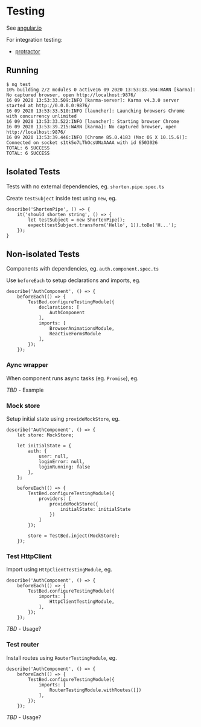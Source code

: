 # Testing

See [angular.io](https://angular.io/guide/testing)

For integration testing:
* [protractor](https://coryrylan.com/blog/introduction-to-e2e-testing-with-the-angular-cli-and-protractor)

## Running

```
$ ng test
10% building 2/2 modules 0 active16 09 2020 13:53:33.504:WARN [karma]: No captured browser, open http://localhost:9876/
16 09 2020 13:53:33.509:INFO [karma-server]: Karma v4.3.0 server started at http://0.0.0.0:9876/
16 09 2020 13:53:33.510:INFO [launcher]: Launching browsers Chrome with concurrency unlimited
16 09 2020 13:53:33.522:INFO [launcher]: Starting browser Chrome
16 09 2020 13:53:39.215:WARN [karma]: No captured browser, open http://localhost:9876/
16 09 2020 13:53:39.446:INFO [Chrome 85.0.4183 (Mac OS X 10.15.6)]: Connected on socket s1tk5o7LThOcsUNaAAAA with id 6503026
TOTAL: 6 SUCCESS
TOTAL: 6 SUCCESS
```

## Isolated Tests

Tests with no external dependencies, eg. `shorten.pipe.spec.ts`

Create `testSubject` inside test using `new`, eg.

```
describe('ShortenPipe', () => {
    it('should shorten string', () => {
        let testSubject = new ShortenPipe();
        expect(testSubject.transform('Hello', 1)).toBe('H...');
    });
}
```

## Non-isolated Tests

Components with dependencies, eg. `auth.component.spec.ts`

Use `beforeEach` to setup declarations and imports, eg.

```
describe('AuthComponent', () => {
    beforeEach(() => {
        TestBed.configureTestingModule({
            declarations: [
                AuthComponent
            ],
            imports: [
                BrowserAnimationsModule,
                ReactiveFormsModule
            ],
        });
    });
```

### Aync wrapper

When component runs async tasks (eg. `Promise`), eg.

*TBD* - Example

### Mock store

Setup initial state using `provideMockStore`, eg.

```
describe('AuthComponent', () => {
    let store: MockStore;

    let initialState = {
        auth: {
            user: null,
            loginError: null,
            loginRunning: false
        },
    };

    beforeEach(() => {
        TestBed.configureTestingModule({
            providers: [
                provideMockStore({
                    initialState: initialState
                })
            ]
        });

        store = TestBed.inject(MockStore);
    });
```

### Test HttpClient

Import using `HttpClientTestingModule`, eg.

```
describe('AuthComponent', () => {
    beforeEach(() => {
        TestBed.configureTestingModule({
            imports: [
                HttpClientTestingModule,
            ],
        });
    });
```

*TBD* - Usage?

### Test router

Install routes using `RouterTestingModule`, eg.

```
describe('AuthComponent', () => {
    beforeEach(() => {
        TestBed.configureTestingModule({
            imports: [
                RouterTestingModule.withRoutes([])
            ],
        });
    });
```

*TBD* - Usage?

